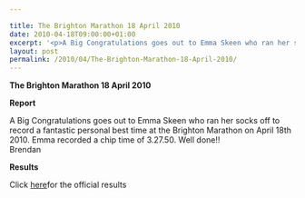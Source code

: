 ```yaml
---

title: The Brighton Marathon 18 April 2010
date: 2010-04-18T09:00:00+01:00
excerpt: '<p>A Big Congratulations goes out to Emma Skeen who ran her socks off to record a fantastic personal best time at the Brighton Marathon on April 18th 2010. Emma recorded a chip time of 3.27.50. Well done!! Brendan Ward (Club Chairman) Brighton Marathon 18 April 2010 Photos Results</p>'
layout: post
permalink: /2010/04/The-Brighton-Marathon-18-April-2010/
---
```

**The Brighton Marathon 18 April 2010** </p> 

**Report**

A Big Congratulations goes out to Emma Skeen who ran her socks off to record a fantastic personal best time at the Brighton Marathon on April 18th 2010. Emma recorded a chip time of 3.27.50. Well done!!  
Brendan 

**Results**

Click <a href="http://www.sportsystems.co.uk/ss/resultsEvent.htm?eventId=334" target="_blank" rel="nofollow">here</a>for the official results

<map name="100109w.jpg">
  <area shape="RECT" coords="677,27,696,48" alt="Race Winner" />
  
  <area shape="RECT" coords="379,28,393,45" alt="Sarah Greef" />
  
  <area shape="RECT" coords="354,28,368,46" alt="Rachel Vines" />
  
  <area shape="RECT" coords="303,28,318,46" alt="Anna Maughan" />
  
  <area shape="RECT" coords="206,28,220,46" alt="Dawn Addinall" />
  
  <area shape="RECT" coords="86,28,103,46" alt="Alex Evans" />
</map>

<map name="100109m.jpg">
  <area shape="RECT" coords="63,31,76,45" alt="Clive Scott" />
  
  <area shape="RECT" coords="112,32,121,44" alt="Paul Davies" />
  
  <area shape="RECT" coords="118,32,129,43" alt="Paul Stonuary" />
  
  <area shape="RECT" coords="223,29,236,47" alt="James Gibbs" />
  
  <area shape="RECT" coords="255,29,264,42" alt="David Smeath" />
  
  <area shape="RECT" coords="263,28,272,43" alt="Chris Hale" />
  
  <area shape="RECT" coords="275,31,288,45" alt="Rob Shute" />
  
  <area shape="RECT" coords="308,31,321,45" alt="Billy Bradshaw" />
  
  <area shape="RECT" coords="582,29,594,46" alt="Will Ferguson" />
  
  <area shape="RECT" coords="680,30,694,45" alt="Race Winner" />
</map>